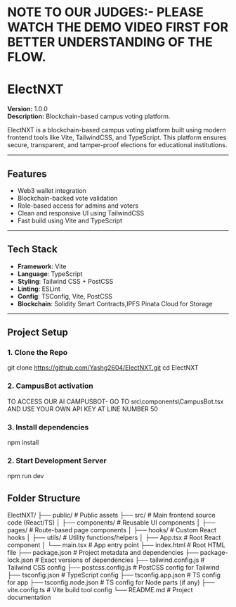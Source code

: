 # NOTE TO OUR JUDGES:- PLEASE WATCH THE DEMO VIDEO FIRST FOR BETTER UNDERSTANDING OF THE FLOW.


# ElectNXT

**Version:** 1.0.0  
**Description:** Blockchain-based campus voting platform.

ElectNXT is a blockchain-based campus voting platform built using modern frontend tools like Vite, TailwindCSS, and TypeScript. This platform ensures secure, transparent, and tamper-proof elections for educational institutions.

---

##  Features

- Web3 wallet integration  
- Blockchain-backed vote validation  
- Role-based access for admins and voters  
- Clean and responsive UI using TailwindCSS  
- Fast build using Vite and TypeScript  

---

##  Tech Stack
- **Framework**: Vite  
- **Language**: TypeScript  
- **Styling**: Tailwind CSS + PostCSS  
- **Linting**: ESLint  
- **Config**: TSConfig, Vite, PostCSS
- **Blockchain**: Solidity Smart Contracts,IPFS Pinata Cloud for Storage

---

##  Project Setup

### 1. Clone the Repo

git clone https://github.com/Yashg2604/ElectNXT.git
cd ElectNXT

### 2. CampusBot activation
TO ACCESS OUR AI CAMPUSBOT- GO TO src\components\CampusBot.tsx AND USE YOUR OWN API KEY AT LINE NUMBER 50

### 3. Install dependencies 

npm install

### 2. Start Development Server
npm run dev

## Folder Structure
ElectNXT/
├── public/                     # Public assets
├── src/                        # Main frontend source code (React/TS)
│   ├── components/             # Reusable UI components
│   ├── pages/                  # Route-based page components
│   ├── hooks/                  # Custom React hooks
│   ├── utils/                  # Utility functions/helpers
│   ├── App.tsx                 # Root React component
│   └── main.tsx                # App entry point
├── index.html                  # Root HTML file
├── package.json                # Project metadata and dependencies
├── package-lock.json           # Exact versions of dependencies
├── tailwind.config.js          # Tailwind CSS config
├── postcss.config.js           # PostCSS config for Tailwind
├── tsconfig.json               # TypeScript config
├── tsconfig.app.json           # TS config for app
├── tsconfig.node.json          # TS config for Node parts (if any)
├── vite.config.ts              # Vite build tool config
└── README.md                   # Project documentation

